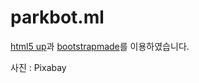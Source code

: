 # parkbot.ml
[html5 up](https://html5up.net/)과 [bootstrapmade](https://bootstrapmade.com/)를 이용하였습니다.

사진 : Pixabay
